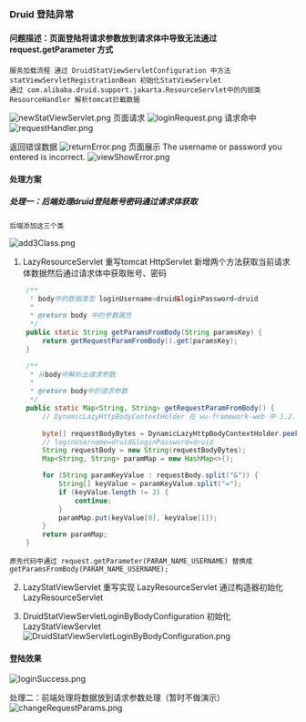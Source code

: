 ### Druid 登陆异常

#### 问题描述：页面登陆将请求参数放到请求体中导致无法通过request.getParameter 方式
    服务加载流程 通过 DruidStatViewServletConfiguration 中方法 statViewServletRegistrationBean 初始化StatViewServlet
    通过 com.alibaba.druid.support.jakarta.ResourceServlet中的内部类ResourceHandler 解析tomcat拦截数据

![newStatViewServlet.png](src/doc/newStatViewServlet.png)
页面请求
![loginRequest.png](src/doc/loginRequest.png)
请求命中
![requestHandler.png](src/doc/requestHandler.png)

返回错误数据
![returnError.png](src/doc/returnError.png)
页面展示 The username or password you entered is incorrect.
![viewShowError.png](src/doc/viewShowError.png)


#### 处理方案
##### 处理一：后端处理druid登陆账号密码通过请求体获取
    后端添加这三个类
![add3Class.png](src/doc/add3Class.png)
1. LazyResourceServlet 重写tomcat HttpServlet 新增两个方法获取当前请求体数据然后通过请求体中获取账号、密码
```java
    /**
     * body中的数据类型 loginUsername=druid&loginPassword=druid
     *
     * @return body 中的参数属性
     */
    public static String getParamsFromBody(String paramsKey) {
        return getRequestParamFromBody().get(paramsKey);
    }

    /**
     * 从body中解析出请求参数
     *
     * @return body中的请求参数
     */
    public static Map<String, String> getRequestParamFromBody() {
        // DynamicLazyHttpBodyContextHolder 在 wu-framework-web 中 1.2.0以后的版本都支持当前上下文获取请求中的body
        
        byte[] requestBodyBytes = DynamicLazyHttpBodyContextHolder.peek();
        // loginUsername=druid&loginPassword=druid
        String requestBody = new String(requestBodyBytes);
        Map<String, String> paramMap = new HashMap<>();

        for (String paramKeyValue : requestBody.split("&")) {
            String[] keyValue = paramKeyValue.split("=");
            if (keyValue.length != 2) {
                continue;
            }
            paramMap.put(keyValue[0], keyValue[1]);
        }
        return paramMap;
    }
```

    原先代码中通过 request.getParameter(PARAM_NAME_USERNAME) 替换成getParamsFromBody(PARAM_NAME_USERNAME);

2. LazyStatViewServlet 重写实现 LazyResourceServlet
通过构造器初始化LazyResourceServlet

3. DruidStatViewServletLoginByBodyConfiguration 初始化 LazyStatViewServlet
![DruidStatViewServletLoginByBodyConfiguration.png](src/doc/DruidStatViewServletLoginByBodyConfiguration.png)

#### 登陆效果
![loginSuccess.png](src/doc/loginSuccess.png)




处理二：前端处理将数据放到请求参数处理（暂时不做演示）
![changeRequestParams.png](src/doc/changeRequestParams.png)
